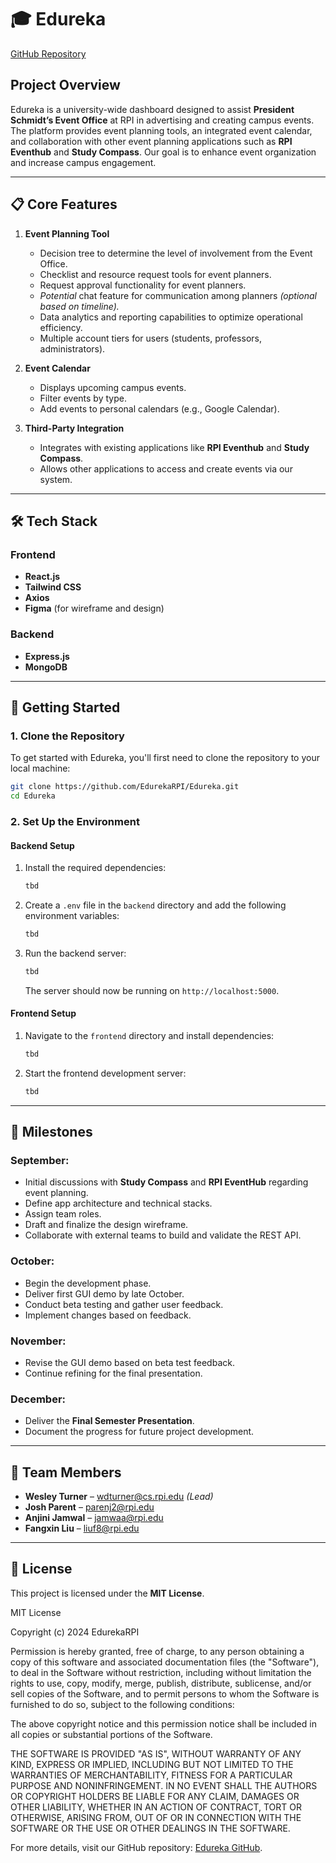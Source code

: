 
# 🎓 **Edureka**

[GitHub Repository](https://github.com/EdurekaRPI/Edureka)

## **Project Overview**
Edureka is a university-wide dashboard designed to assist **President Schmidt’s Event Office** at RPI in advertising and creating campus events. The platform provides event planning tools, an integrated event calendar, and collaboration with other event planning applications such as **RPI Eventhub** and **Study Compass**. Our goal is to enhance event organization and increase campus engagement.

---

## 📋 **Core Features**
1. **Event Planning Tool**
   - Decision tree to determine the level of involvement from the Event Office.
   - Checklist and resource request tools for event planners.
   - Request approval functionality for event planners.
   - *Potential* chat feature for communication among planners *(optional based on timeline).*
   - Data analytics and reporting capabilities to optimize operational efficiency.
   - Multiple account tiers for users (students, professors, administrators).

2. **Event Calendar**
   - Displays upcoming campus events.
   - Filter events by type.
   - Add events to personal calendars (e.g., Google Calendar).

3. **Third-Party Integration**
   - Integrates with existing applications like **RPI Eventhub** and **Study Compass**.
   - Allows other applications to access and create events via our system.

---

## 🛠 **Tech Stack**
### **Frontend**
- **React.js**
- **Tailwind CSS**
- **Axios**
- **Figma** (for wireframe and design)

### **Backend**
- **Express.js**
- **MongoDB**

---

## 🚀 **Getting Started**

### **1. Clone the Repository**
To get started with Edureka, you'll first need to clone the repository to your local machine:

```bash
git clone https://github.com/EdurekaRPI/Edureka.git
cd Edureka
```

### **2. Set Up the Environment**

#### **Backend Setup**
1. Install the required dependencies:

   ```bash
   tbd
   
   ```

2. Create a `.env` file in the `backend` directory and add the following environment variables:

   ```bash
   tbd
   
   ```

3. Run the backend server:

   ```bash
   tbd
   
   ```

   The server should now be running on `http://localhost:5000`.

#### **Frontend Setup**
1. Navigate to the `frontend` directory and install dependencies:

   ```bash
   tbd
   
   ```

2. Start the frontend development server:

   ```bash
   tbd
   

   ```

---

## 📅 **Milestones**

### **September:**
- Initial discussions with **Study Compass** and **RPI EventHub** regarding event planning.
- Define app architecture and technical stacks.
- Assign team roles.
- Draft and finalize the design wireframe.
- Collaborate with external teams to build and validate the REST API.

### **October:**
- Begin the development phase.
- Deliver first GUI demo by late October.
- Conduct beta testing and gather user feedback.
- Implement changes based on feedback.

### **November:**
- Revise the GUI demo based on beta test feedback.
- Continue refining for the final presentation.

### **December:**
- Deliver the **Final Semester Presentation**.
- Document the progress for future project development.

---

## 👥 **Team Members**
- **Wesley Turner** – [wdturner@cs.rpi.edu](mailto:wdturner@cs.rpi.edu) *(Lead)*
- **Josh Parent** – [parenj2@rpi.edu](mailto:parenj2@rpi.edu)
- **Anjini Jamwal** – [jamwaa@rpi.edu](mailto:jamwaa@rpi.edu)
- **Fangxin Liu** – [liuf8@rpi.edu](mailto:liuf8@rpi.edu)

---

## 📝 **License**
This project is licensed under the **MIT License**.

MIT License

Copyright (c) 2024 EdurekaRPI

Permission is hereby granted, free of charge, to any person obtaining a copy
of this software and associated documentation files (the "Software"), to deal
in the Software without restriction, including without limitation the rights
to use, copy, modify, merge, publish, distribute, sublicense, and/or sell
copies of the Software, and to permit persons to whom the Software is
furnished to do so, subject to the following conditions:

The above copyright notice and this permission notice shall be included in all
copies or substantial portions of the Software.

THE SOFTWARE IS PROVIDED "AS IS", WITHOUT WARRANTY OF ANY KIND, EXPRESS OR
IMPLIED, INCLUDING BUT NOT LIMITED TO THE WARRANTIES OF MERCHANTABILITY,
FITNESS FOR A PARTICULAR PURPOSE AND NONINFRINGEMENT. IN NO EVENT SHALL THE
AUTHORS OR COPYRIGHT HOLDERS BE LIABLE FOR ANY CLAIM, DAMAGES OR OTHER
LIABILITY, WHETHER IN AN ACTION OF CONTRACT, TORT OR OTHERWISE, ARISING FROM,
OUT OF OR IN CONNECTION WITH THE SOFTWARE OR THE USE OR OTHER DEALINGS IN THE
SOFTWARE.

For more details, visit our GitHub repository: [Edureka GitHub](https://github.com/EdurekaRPI/Edureka).

